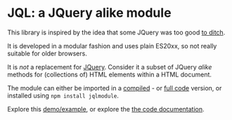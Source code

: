 # JQL: a JQuery alike module

This library is inspired by the idea that some JQuery was too good 
[to ditch](http://youmightnotneedjquery.com/).

It is developed in a modular fashion and uses plain ES20xx, so not really suitable for older browsers.

It is *not* a replacement for [JQuery](https://github.com/jquery/jquery). 
Consider it a subset of JQuery <i>alike</i> methods for (collections of) HTML elements within a HTML document. 

The module can either be imported in a [compiled](https://kooiinc.github.io/JQL/lib/JQLBundle.js) - or 
[full code](https://kooiinc.github.io/JQL/src/JQueryLike.js) version, or installed using `npm install jqlmodule`.

Explore this <a href="https://testbed.nicon.nl/JQLDemo/" target="_blank">demo/example</a>, 
or explore the <a href="https://kooiinc.github.io/JQLDoc" target="_blank">the code documentation</a>.